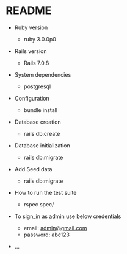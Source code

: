 # README

* Ruby version
  - ruby 3.0.0p0

* Rails version
  - Rails 7.0.8

* System dependencies
  - postgresql

* Configuration
  - bundle install

* Database creation
  - rails db:create

* Database initialization
  - rails db:migrate

* Add Seed data
  - rails db:migrate

* How to run the test suite
  - rspec spec/

* To sign_in as admin use below credentials
  - email: admin@gmail.com
  - password: abc123

* ...
